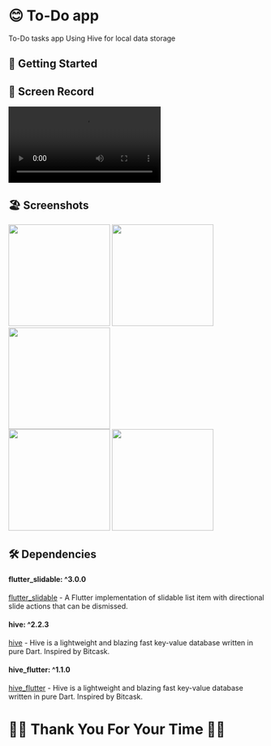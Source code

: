 # 😊  To-Do app

 To-Do tasks app Using Hive for local data storage
 

 ## 🚀 Getting Started

  ## 📸 Screen Record
 
<video src="https://github.com/Ahmedyehia122/NewsReader/assets/142153775/f39babbd-3719-463b-86d7-98ba2667451a
"></video>

 ## 🏖️ Screenshots 
 
 <div>
   <img src ="https://github.com/Ahmedyehia122/NewsReader/assets/142153775/b557f3ab-46d8-4d3e-b04e-01f74dc739fa" width="200" >
   <img src ="https://github.com/Ahmedyehia122/NewsReader/assets/142153775/99637f58-2a17-4c82-9e34-86f415f5ba90" width="200" >
   <img src ="https://github.com/Ahmedyehia122/NewsReader/assets/142153775/b8be1473-d1de-4a60-a43f-695772059e5c" width="200" >
 </div>

 
 <div>
    <img src ="https://github.com/Ahmedyehia122/NewsReader/assets/142153775/7128a91f-cf2d-4163-84ad-11c28afa2120" width="200" >
   <img src ="https://github.com/Ahmedyehia122/NewsReader/assets/142153775/629964ab-de69-4615-9f8f-e353371b74e8" width="200" >
  </div>

 ## 🛠 Dependencies


 #### flutter_slidable: ^3.0.0
   [flutter_slidable](https://pub.dev/packages/flutter_slidable) - A Flutter implementation of slidable list item with directional slide actions that can be dismissed.

 #### hive: ^2.2.3
   [hive](https://pub.dev/packages/hive) - Hive is a lightweight and blazing fast key-value database written in pure Dart. Inspired by Bitcask.

 #### hive_flutter: ^1.1.0
   [hive_flutter](https://pub.dev/packages/hive_flutter/versions) -  Hive is a lightweight and blazing fast key-value database written in pure Dart. Inspired by Bitcask.
  
  
# 🌸🌸 Thank You For Your Time 🌸🌸



 



 
 
